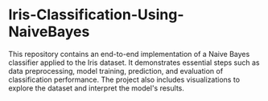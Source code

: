 # Iris-Classification-Using-NaiveBayes
This repository contains an end-to-end implementation of a Naive Bayes classifier applied to the Iris dataset. It demonstrates essential steps such as data preprocessing, model training, prediction, and evaluation of classification performance. The project also includes visualizations to explore the dataset and interpret the model's results. 
